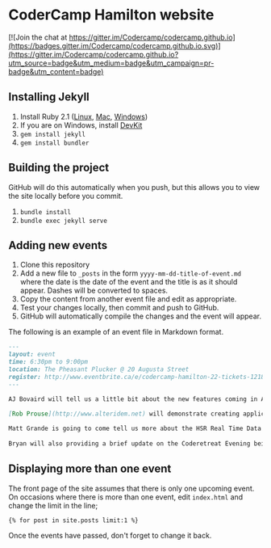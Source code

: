 # CoderCamp Hamilton website

[![Join the chat at https://gitter.im/Codercamp/codercamp.github.io](https://badges.gitter.im/Codercamp/codercamp.github.io.svg)](https://gitter.im/Codercamp/codercamp.github.io?utm_source=badge&utm_medium=badge&utm_campaign=pr-badge&utm_content=badge)

## Installing Jekyll

1. Install Ruby 2.1 ([Linux](https://www.ruby-lang.org/en/documentation/installation/), [Mac](https://gorails.com/setup/osx/10.10-yosemite), [Windows](http://rubyinstaller.org/))
2. If you are on Windows, install [DevKit](http://rubyinstaller.org/add-ons/devkit/)
3. `gem install jekyll`
4. `gem install bundler`

## Building the project

GitHub will do this automatically when you push, but this allows you to view the site locally before you commit.

1. `bundle install`
2. `bundle exec jekyll serve`

## Adding new events

1. Clone this repository
2. Add a new file to `_posts` in the form `yyyy-mm-dd-title-of-event.md` where the date is the date of the event and the title is as it should appear. Dashes will be converted to spaces.
3. Copy the content from another event file and edit as appropriate.
4. Test your changes locally, then commit and push to GitHub.
5. GitHub will automatically compile the changes and the event will appear. 

The following is an example of an event file in Markdown format.

```markdown
---
layout: event
time: 6:30pm to 9:00pm
location: The Pheasant Plucker @ 20 Augusta Street
register: http://www.eventbrite.ca/e/codercamp-hamilton-22-tickets-12184300571
---

AJ Bovaird will tell us a little bit about the new features coming in ASP.net vNext.  

[Rob Prouse](http://www.alteridem.net) will demonstrate creating applications for [Android Wear](https://github.com/Codercamp/AndroidWear) by prototyping an application that lists the pubs closest to you, allows you to view their menus and order on your watch.
  
Matt Grande is going to come tell us more about the HSR Real Time Data Hackathon on July 26th.
  
Bryan will also providing a brief update on the Coderetreat Evening being planned for July 23rd.
```

## Displaying more than one event

The front page of the site assumes that there is only one upcoming event. On occasions where there is more than one event, edit `index.html` and change the limit in the line;

```
{% for post in site.posts limit:1 %}
```

Once the events have passed, don't forget to change it back.

